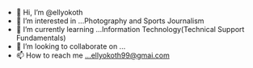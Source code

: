 - 👋 Hi, I’m @ellyokoth
- 👀 I’m interested in ...Photography and Sports Journalism
- 🌱 I’m currently learning ...Information Technology(Technical Support Fundamentals)
- 💞️ I’m looking to collaborate on ...
- 📫 How to reach me ...ellyokoth99@gmai.com

<!---
ellyokoth/ellyokoth is a ✨ special ✨ repository because its `README.md` (this file) appears on your GitHub profile.
You can click the Preview link to take a look at your changes.
--->
